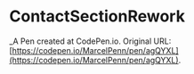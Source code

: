 # ContactSectionRework
 _A Pen created at CodePen.io. Original URL: [https://codepen.io/MarcelPenn/pen/agQYXL](https://codepen.io/MarcelPenn/pen/agQYXL).

 